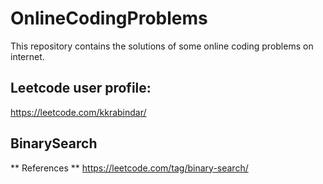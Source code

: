 # OnlineCodingProblems
This repository contains the solutions of some online coding problems on internet.

## Leetcode user profile:
https://leetcode.com/kkrabindar/

## BinarySearch
** References **
https://leetcode.com/tag/binary-search/
